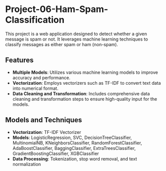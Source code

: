 # Project-06-Ham-Spam-Classification

This project is a web application designed to detect whether a given message is spam or not. It leverages machine learning techniques to classify messages as either spam or ham (non-spam).

## Features
- **Multiple Models**: Utilizes various machine learning models to improve accuracy and performance.
- **Vectorization**: Employs vectorizers such as TF-IDF to convert text data into numerical format.
- **Data Cleaning and Transformation**: Includes comprehensive data cleaning and transformation steps to ensure high-quality input for the models.

## Models and Techniques

- **Vectorization**: TF-IDF Vectorizer
- **Models**: LogisticRegression, SVC, DecisionTreeClassifier, MultinomialNB, KNeighborsClassifier, RandomForestClassifier, AdaBoostClassifier, BaggingClassifier, ExtraTreesClassifier, GradientBoostingClassifier, XGBClassifier
- **Data Processing**: Tokenization, stop word removal, and text normalization
